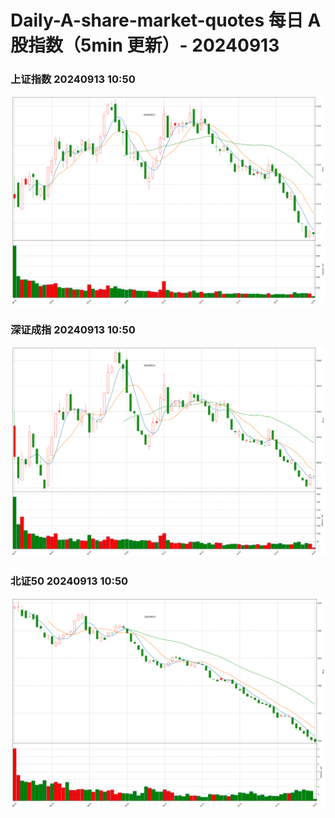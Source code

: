 
# Daily-A-share-market-quotes 每日 A 股指数（5min 更新）- 20240913

### 上证指数 20240913 10:50
![](./fig/2024/9/20240913-sh000001.png)

### 深证成指 20240913 10:50
![](./fig/2024/9/20240913-sz399001.png)

### 北证50 20240913 10:50
![](./fig/2024/9/20240913-bj899050.png)
